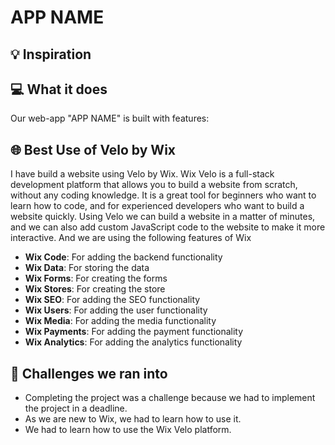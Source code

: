 # APP NAME

## 💡 Inspiration

## 💻 What it does

Our web-app "APP NAME" is built with features:

## 🌐 Best Use of Velo by Wix

I have build a website using Velo by Wix. Wix Velo is a full-stack development platform that allows you to build a website from scratch, without any coding knowledge. It is a great tool for beginners who want to learn how to code, and for experienced developers who want to build a website quickly. Using Velo we can build a website in a matter of minutes, and we can also add custom JavaScript code to the website to make it more interactive. And we are using the following features of Wix

- **Wix Code**: For adding the backend functionality
- **Wix Data**: For storing the data
- **Wix Forms**: For creating the forms
- **Wix Stores**: For creating the store
- **Wix SEO**: For adding the SEO functionality
- **Wix Users**: For adding the user functionality
- **Wix Media**: For adding the media functionality
- **Wix Payments**: For adding the payment functionality
- **Wix Analytics**: For adding the analytics functionality

## 🧠 Challenges we ran into

- Completing the project was a challenge because we had to implement the project in a deadline.
- As we are new to Wix, we had to learn how to use it.
- We had to learn how to use the Wix Velo platform.
